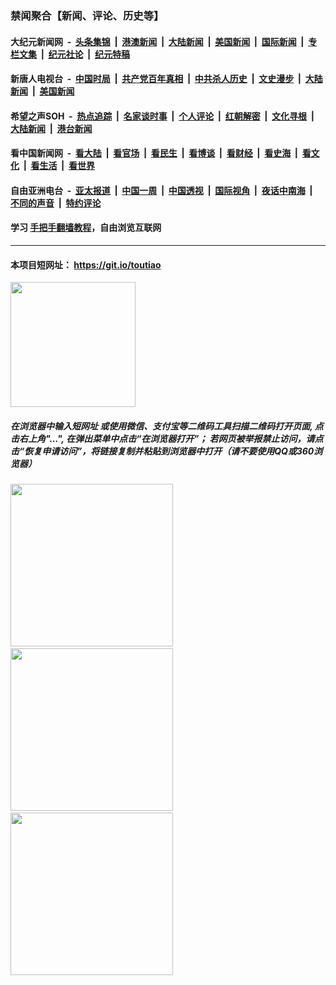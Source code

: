 ### 禁闻聚合【新闻、评论、历史等】

#### 大纪元新闻网 &nbsp;-&nbsp; [头条集锦](indexes/E头条集锦.md?t=02031855) &nbsp;|&nbsp; [港澳新闻](indexes/E港澳新闻.md?t=02031855)  &nbsp;|&nbsp; [大陆新闻](indexes/E大陆新闻.md?t=02031855) &nbsp;|&nbsp; [美国新闻](indexes/E美国新闻.md?t=02031855) &nbsp;|&nbsp; [国际新闻](indexes/E国际新闻.md?t=02031855) &nbsp;|&nbsp; [专栏文集](indexes/E专栏文集.md?t=02031855) &nbsp;|&nbsp; [纪元社论](indexes/E纪元社论.md?t=02031855) &nbsp;|&nbsp; [纪元特稿](indexes/E纪元特稿.md?t=02031855) 

#### 新唐人电视台 &nbsp;-&nbsp; [中国时局](indexes/N中国时局.md?t=02031855) &nbsp;|&nbsp; [共产党百年真相](indexes/N共产党百年真相.md?t=02031855) &nbsp;|&nbsp; [中共杀人历史](indexes/N中共杀人历史.md?t=02031855) &nbsp;|&nbsp; [文史漫步](indexes/N文史漫步.md?t=02031855) &nbsp;|&nbsp; [大陆新闻](indexes/N大陆新闻.md?t=02031855) &nbsp;|&nbsp; [美国新闻](indexes/N美国新闻.md?t=02031855)

#### 希望之声SOH &nbsp;-&nbsp; [热点追踪](indexes/H热点追踪.md?t=02031855) &nbsp;|&nbsp; [名家谈时事](indexes/H名家谈时事.md?t=02031855) &nbsp;|&nbsp; [个人评论](indexes/H个人评论.md?t=02031855)  &nbsp;|&nbsp; [红朝解密](indexes/H红朝解密.md?t=02031855) &nbsp;|&nbsp; [文化寻根](indexes/H文化寻根.md?t=02031855) &nbsp;|&nbsp; [大陆新闻](indexes/H大陆新闻.md?t=02031855) &nbsp;|&nbsp; [港台新闻](indexes/H港台新闻.md?t=02031855)

#### 看中国新闻网 &nbsp;-&nbsp; [看大陆](indexes/S看大陆.md?t=02031855) &nbsp;|&nbsp; [看官场](indexes/S看官场.md?t=02031855) &nbsp;|&nbsp; [看民生](indexes/S看民生.md?t=02031855)  &nbsp;|&nbsp; [看博谈](indexes/S看博谈.md?t=02031855) &nbsp;|&nbsp; [看财经](indexes/S看财经.md?t=02031855) &nbsp;|&nbsp; [看史海](indexes/S看史海.md?t=02031855) &nbsp;|&nbsp; [看文化](indexes/S看文化.md?t=02031855) &nbsp;|&nbsp; [看生活](indexes/S看生活.md?t=02031855) &nbsp;|&nbsp; [看世界](indexes/S看世界.md?t=02031855)

#### 自由亚洲电台 &nbsp;-&nbsp; [亚太报道](indexes/R亚太报道.md?t=02031855) &nbsp;|&nbsp; [中国一周](indexes/R中国一周.md?t=02031855) &nbsp;|&nbsp; [中国透视](indexes/R中国透视.md?t=02031855)  &nbsp;|&nbsp; [国际视角](indexes/R国际视角.md?t=02031855) &nbsp;|&nbsp; [夜话中南海](indexes/R夜话中南海.md?t=02031855) &nbsp;|&nbsp; [不同的声音](indexes/R不同的声音.md?t=02031855) &nbsp;|&nbsp; [特约评论](indexes/R特约评论.md?t=02031855)

#### 学习 [手把手翻墙教程](https://github.com/gfw-breaker/guides/wiki)，自由浏览互联网

----

#### 本项目短网址： https://git.io/toutiao
<img src="https://raw.githubusercontent.com/gfw-breaker/banned-news/master/scripts/img/qr.png" width="200px"/>  

##### 在浏览器中输入短网址 或使用微信、支付宝等二维码工具扫描二维码打开页面, 点击右上角"...", 在弹出菜单中点击“在浏览器打开”； 若网页被举报禁止访问，请点击“恢复申请访问”，将链接复制并粘贴到浏览器中打开（请不要使用QQ或360浏览器）

<img src="https://raw.githubusercontent.com/gfw-breaker/banned-news/master/scripts/img/1.png" width="260px"/> &nbsp; <img src="https://raw.githubusercontent.com/gfw-breaker/banned-news/master/scripts/img/2.png" width="260px"/> &nbsp; <img src="https://raw.githubusercontent.com/gfw-breaker/banned-news/master/scripts/img/3.png" width="260px"/>
